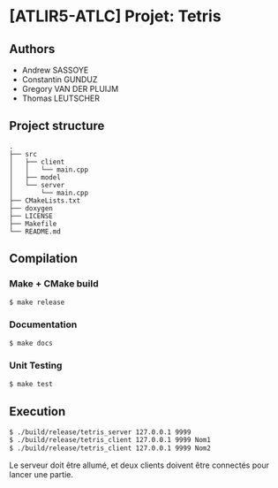 # [ATLIR5-ATLC] Projet: Tetris

## Authors

- Andrew SASSOYE
- Constantin GUNDUZ
- Gregory VAN DER PLUIJM
- Thomas LEUTSCHER

## Project structure

```
.
├── src
│   ├── client
│   │   └── main.cpp
│   ├── model
│   └── server
│       └── main.cpp
├── CMakeLists.txt
├── doxygen
├── LICENSE
├── Makefile
└── README.md
```

## Compilation

### Make + CMake build

```bash
$ make release
```

### Documentation

```bash
$ make docs
```

### Unit Testing

```bash
$ make test
```

## Execution

```bash
$ ./build/release/tetris_server 127.0.0.1 9999
$ ./build/release/tetris_client 127.0.0.1 9999 Nom1
$ ./build/release/tetris_client 127.0.0.1 9999 Nom2
```

Le serveur doit être allumé, et deux clients doivent être connectés pour lancer une partie.